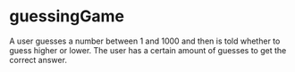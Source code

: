 guessingGame
============

A user guesses a number between 1 and 1000 and then is told whether to guess higher or lower. The user has a certain amount of guesses to get the correct answer.
